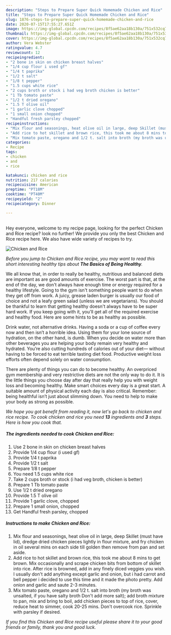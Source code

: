 ```yaml
---
description: "Steps to Prepare Super Quick Homemade Chicken and Rice"
title: "Steps to Prepare Super Quick Homemade Chicken and Rice"
slug: 1876-steps-to-prepare-super-quick-homemade-chicken-and-rice
date: 2020-07-15T17:55:27.651Z
image: https://img-global.cpcdn.com/recipes/8f5ae62aa18b130a/751x532cq70/chicken-and-rice-recipe-main-photo.jpg
thumbnail: https://img-global.cpcdn.com/recipes/8f5ae62aa18b130a/751x532cq70/chicken-and-rice-recipe-main-photo.jpg
cover: https://img-global.cpcdn.com/recipes/8f5ae62aa18b130a/751x532cq70/chicken-and-rice-recipe-main-photo.jpg
author: Vera Webster
ratingvalue: 4.7
reviewcount: 12
recipeingredient:
- "2 bone in skin on chicken breast halves"
- "1/4 cup flour i used gf"
- "1/4 t paprika"
- "1/2 t salt"
- "1/8 t pepper"
- "1.5 cups white rice"
- "2 cups broth or stock i had veg broth chicken is better"
- "1 Tb tomato paste"
- "1/2 t dried oregano"
- "1.5 T olive oil"
- "1 garlic clove chopped"
- "1 small onion chopped"
- "Handful fresh parsley chopped"
recipeinstructions:
- "Mix flour and seasonings, heat olive oil in large, deep Skillet (must have lid), dredge dried chicken pieces lightly in flour mixture, and fry chicken in oil several mins on each side till golden then remove from pan and set aside."
- "Add rice to hot skillet and brown rice, this took me about 8 mins to get brown. Mix occasionally and scrape chicken bits from bottom of skillet into rice. After rice is browned, add in any finely diced veggies you wish. I usually don&#39;t add anything except garlic and onion, but i had carrot and bell pepper i decided to use this time and it made the photo pretty. Add onion and garlic and saute 2-3 minutes."
- "Mix tomato paste, oregano and 1/2 t. salt into broth (my broth was unsalted, if you have salty broth Don&#39;t add more salt); add broth mixture to pan, mix and bring to boil, add chicken pieces to top of rice, cover, reduce heat to simmer, cook 20-25 mins. Don&#39;t overcook rice. Sprinkle with parsley if desired."
categories:
- Recipe
tags:
- chicken
- and
- rice

katakunci: chicken and rice 
nutrition: 217 calories
recipecuisine: American
preptime: "PT18M"
cooktime: "PT40M"
recipeyield: "2"
recipecategory: Dinner

---
```

<br>
Hey everyone, welcome to my recipe page, looking for the perfect Chicken and Rice recipe? look no further! We provide you only the best Chicken and Rice recipe here. We also have wide variety of recipes to try.
<br>


![Chicken and Rice](https://img-global.cpcdn.com/recipes/8f5ae62aa18b130a/751x532cq70/chicken-and-rice-recipe-main-photo.jpg)

<i>Before you jump to Chicken and Rice recipe, you may want to read this short interesting healthy tips about <strong>The Basics of Being Healthy</strong>.</i>

We all know that, in order to really be healthy, nutritious and balanced diets are important as are good amounts of exercise. The worst part is that, at the end of the day, we don't always have enough time or energy required for a healthy lifestyle. Going to the gym isn't something people want to do when they get off from work. A juicy, grease laden burger is usually our food of choice and not a leafy green salad (unless we are vegetarians). You should be thankful to learn that getting healthy doesn't always have to be super hard work. If you keep going with it, you'll get all of the required exercise and healthy food. Here are some hints to be as healthy as possible.

Drink water, not alternative drinks. Having a soda or a cup of coffee every now and then isn’t a horrible idea. Using them for your lone source of hydration, on the other hand, is dumb. When you decide on water more than other beverages you are helping your body remain very healthy and hydrated. You’re also cutting hundreds of calories out of your diet— without having to be forced to eat terrible tasting diet food. Productive weight loss efforts often depend solely on water consumption.

There are plenty of things you can do to become healthy. An overpriced gym membership and very restrictive diets are not the only way to do it. It is the little things you choose day after day that really help you with weight loss and becoming healthy. Make smart choices every day is a great start. A suitable amount of physical activity each day is also critical. Remember: being healthful isn’t just about slimming down. You need to help to make your body as strong as possible. 


<i>We hope you got benefit from reading it, now let's go back to chicken and rice recipe. To cook chicken and rice you need <strong>13</strong> ingredients and <strong>3</strong> steps. Here is how you cook that.
</i>

##### The ingredients needed to cook Chicken and Rice:

1. Use 2 bone in skin on chicken breast halves
1. Provide 1/4 cup flour (i used gf)
1. Provide 1/4 t paprika
1. Provide 1/2 t salt
1. Prepare 1/8 t pepper
1. You need 1.5 cups white rice
1. Take 2 cups broth or stock (i had veg broth, chicken is better)
1. Prepare 1 Tb tomato paste
1. Use 1/2 t dried oregano
1. Provide 1.5 T olive oil
1. Provide 1 garlic clove, chopped
1. Prepare 1 small onion, chopped
1. Get Handful fresh parsley, chopped


##### Instructions to make Chicken and Rice:

1. Mix flour and seasonings, heat olive oil in large, deep Skillet (must have lid), dredge dried chicken pieces lightly in flour mixture, and fry chicken in oil several mins on each side till golden then remove from pan and set aside.
1. Add rice to hot skillet and brown rice, this took me about 8 mins to get brown. Mix occasionally and scrape chicken bits from bottom of skillet into rice. After rice is browned, add in any finely diced veggies you wish. I usually don&#39;t add anything except garlic and onion, but i had carrot and bell pepper i decided to use this time and it made the photo pretty. Add onion and garlic and saute 2-3 minutes.
1. Mix tomato paste, oregano and 1/2 t. salt into broth (my broth was unsalted, if you have salty broth Don&#39;t add more salt); add broth mixture to pan, mix and bring to boil, add chicken pieces to top of rice, cover, reduce heat to simmer, cook 20-25 mins. Don&#39;t overcook rice. Sprinkle with parsley if desired.


<i>If you find this Chicken and Rice recipe useful please share it to your good friends or family, thank you and good luck.</i>
